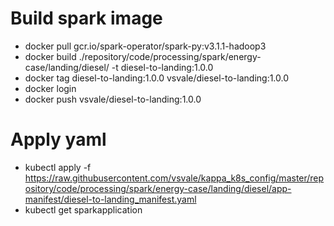 # Build spark image
- docker pull gcr.io/spark-operator/spark-py:v3.1.1-hadoop3
- docker build ./repository/code/processing/spark/energy-case/landing/diesel/ -t diesel-to-landing:1.0.0
- docker tag diesel-to-landing:1.0.0 vsvale/diesel-to-landing:1.0.0
- docker login
- docker push vsvale/diesel-to-landing:1.0.0

# Apply yaml
- kubectl apply -f https://raw.githubusercontent.com/vsvale/kappa_k8s_config/master/repository/code/processing/spark/energy-case/landing/diesel/app-manifest/diesel-to-landing_manifest.yaml
- kubectl get sparkapplication